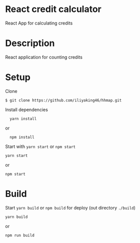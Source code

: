 # React credit calculator
React App for calculating credits
# Description
  React application for counting credits
# Setup
  Clone
  ```Shell
  $ git clone https://github.com/iliyaking46/hhmap.git
  ```
  Install dependencies
  ```shell
    yarn install
  ```
  or
  ```shell
    npm install
  ```
  Start with `yarn start` or `npm start`
  ```Shell
  yarn start
  ```
  or
  ```Shell
  npm start
  ```
# Build
  Start `yarn build` or `npm build` for deploy (out directory `./build`)
```Shell
yarn build
```
  or
```Shell
npm run build
```
